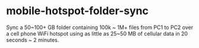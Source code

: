 # mobile-hotspot-folder-sync
Sync a 50~100+ GB folder containing 100k ~ 1M+ files from PC1 to PC2 over a cell phone WiFi hotspot using as little as 25~50 MB of cellular data in 20 seconds ~ 2 minutes.
